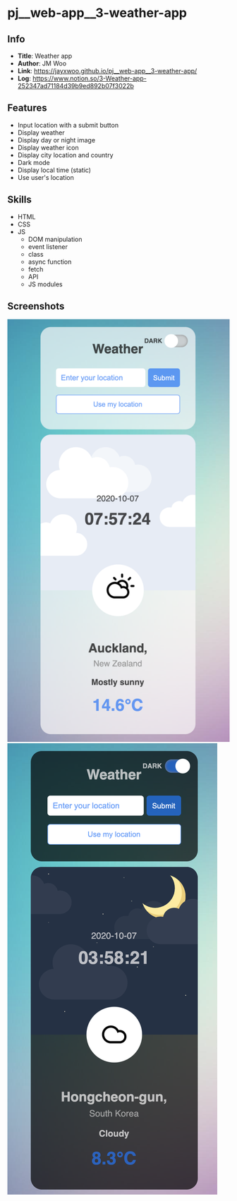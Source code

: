 # pj__web-app__3-weather-app
## Info
- **Title**: Weather app
- **Author**: JM Woo
- **Link**: https://jayxwoo.github.io/pj__web-app__3-weather-app/
- **Log**: https://www.notion.so/3-Weather-app-252347ad71184d39b9ed892b07f3022b

## Features
- Input location with a submit button
- Display weather
- Display day or night image
- Display weather icon
- Display city location and country
- Dark mode
- Display local time (static)
- Use user's location

## Skills
- HTML
- CSS
- JS
    - DOM manipulation
    - event listener
    - class
    - async function
    - fetch
    - API
    - JS modules

## Screenshots
![weather app screenshot 01](./screenshot-01.png)
![weather app screenshot 02](./screenshot-02.png)